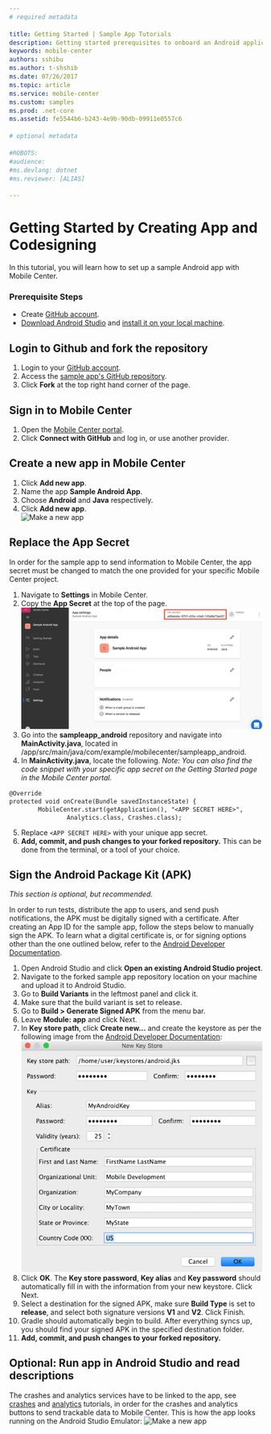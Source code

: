```yaml
---
# required metadata

title: Getting Started | Sample App Tutorials
description: Getting started prerequisites to onboard an Android application in Mobile Center
keywords: mobile-center
authors: sshibu
ms.author: t-shshib
ms.date: 07/26/2017
ms.topic: article
ms.service: mobile-center
ms.custom: samples
ms.prod: .net-core
ms.assetid: fe5544b6-b243-4e9b-90db-09911e0557c6

# optional metadata

#ROBOTS:
#audience:
#ms.devlang: dotnet
#ms.reviewer: [ALIAS]

---
```



# Getting Started by Creating App and Codesigning

In this tutorial, you will learn how to set up a sample Android app with Mobile Center.

### Prerequisite Steps
- Create [GitHub account](https://github.com/join).
- [Download Android Studio](https://developer.android.com/studio/index.html) and [install it on your local machine](https://developer.android.com/studio/install.html).

## Login to Github and fork the repository
1. Login to your [GitHub account](https://github.com/join).
2. Access the [sample app's GitHub repository](https://github.com/MobileCenter/sampleapp-android).
3. Click **Fork** at the top right hand corner of the page.


## Sign in to Mobile Center
1. Open the [Mobile Center portal](https://mobile.azure.com).
2. Click **Connect with GitHub** and log in, or use another provider.

## Create a new app in Mobile Center
1. Click **Add new app**.
2. Name the app **Sample Android App**.
3. Choose **Android** and **Java** respectively.
4. Click **Add new app**.  
  ![Make a new app](images/MakeAndroidApp.gif)

## Replace the App Secret

In order for the sample app to send information to Mobile Center, the app secret must be changed to match the one provided for your specific Mobile Center project.

1. Navigate to **Settings** in Mobile Center.
2. Copy the **App Secret** at the top of the page.
  ![Make a new app](images/AppSecret.jpg)
3. Go into the **sampleapp_android** repository and navigate into **MainActivity.java**, located in /app/src/main/java/com/example/mobilecenter/sampleapp_android.
4. In **MainActivity.java**, locate the following. *Note: You can also find the code snippet with your specific app secret on the Getting Started page in the Mobile Center portal.*
```
@Override
protected void onCreate(Bundle savedInstanceState) {
        MobileCenter.start(getApplication(), "<APP SECRET HERE>",
                Analytics.class, Crashes.class);
```
5. Replace  `<APP SECRET HERE>` with your unique app secret.
6. **Add, commit, and push changes to your forked repository.** This can be done from the terminal, or a tool of your choice.

## Sign the Android Package Kit (APK)

*This section is optional, but recommended.*

In order to run tests, distribute the app to users, and send push notifications, the APK must be digitally signed with a certificate. After creating an App ID for the sample app, follow the steps below to manually sign the APK. To learn what a digital certificate is, or for signing options other than the one outlined below, refer to the [Android Developer Documentation](https://developer.android.com/studio/publish/app-signing.html#sign-auto).

  1. Open Android Studio and click **Open an existing Android Studio project**.
  2. Navigate to the forked sample app repository location on your machine and upload it to Android Studio.
  3. Go to **Build Variants** in the leftmost panel and click it.
  4. Make sure that the build variant is set to release.
  5. Go to **Build > Generate Signed APK** from the menu bar.
  6. Leave **Module: app** and click Next.
  7. In **Key store path**, click **Create new...** and create the keystore as per the following image from the [Android Developer Documentation](https://developer.android.com/studio/publish/app-signing.html#sign-auto):
      ![Make a new app](images/newKeystore.png)
  8. Click **OK**. The **Key store password**, **Key alias** and **Key password** should automatically fill in with the information from your new keystore. Click Next.
  9. Select a destination for the signed APK, make sure **Build Type** is set to **release**, and select both signature versions **V1** and **V2**. Click Finish.
  10. Gradle should automatically begin to build. After everything syncs up, you should find your signed APK in the specified destination folder.
  11. **Add, commit, and push changes to your forked repository.**


  ## Optional: Run app in Android Studio and read descriptions
  The crashes and analytics services have to be linked to the app, see [crashes](crashes.md) and [analytics](analytics.md) tutorials, in order for the crashes and analytics buttons to send trackable data to Mobile Center.
  This is how the app looks running on the Android Studio Emulator:
        ![Make a new app](images/androidAppSampleDemo.gif)
